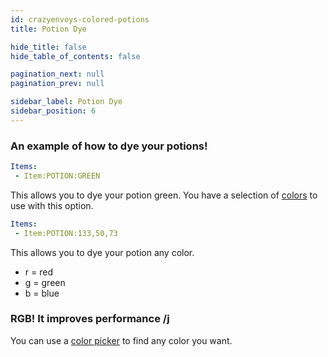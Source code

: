 ```yaml
---
id: crazyenvoys-colored-potions
title: Potion Dye

hide_title: false
hide_table_of_contents: false

pagination_next: null
pagination_prev: null

sidebar_label: Potion Dye
sidebar_position: 6
---
```

### An example of how to dye your potions!
```yml
Items:
 - Item:POTION:GREEN
```
This allows you to dye your potion green.
You have a selection of [colors](https://jd.papermc.io/paper/1.20/org/bukkit/Color.html) to use with this option.

```yml
Items:
 - Item:POTION:133,50,73
```
This allows you to dye your potion any color.

* r = red
* g = green
* b = blue

### RGB! It improves performance /j
You can use a [color picker](https://htmlcolorcodes.com/color-picker/) to find any color you want.